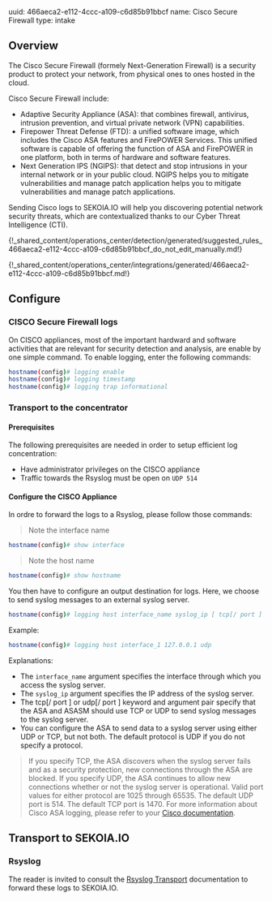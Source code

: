 uuid: 466aeca2-e112-4ccc-a109-c6d85b91bbcf
name: Cisco Secure Firewall
type: intake

## Overview

The Cisco Secure Firewall (formely Next-Generation Firewall) is a security product to protect your network, from physical ones to ones hosted in the cloud.

Cisco Secure Firewall include:

  - Adaptive Security Appliance (ASA): that combines firewall, antivirus, intrusion prevention, and virtual private network (VPN) capabilities.
  - Firepower Threat Defense (FTD): a unified software image, which includes the Cisco ASA features and FirePOWER Services. This unified software is capable of offering the function of ASA and FirePOWER in one platform, both in terms of hardware and software features.
  - Next Generation IPS (NGIPS): that detect and stop intrusions in your internal network or in your public cloud. NGIPS helps you to mitigate vulnerabilities and manage patch application helps you to mitigate vulnerabilities and manage patch applications.

Sending Cisco logs to SEKOIA.IO will help you discovering potential network security threats, which are contextualized  thanks to our Cyber Threat Intelligence (CTI).


{!_shared_content/operations_center/detection/generated/suggested_rules_466aeca2-e112-4ccc-a109-c6d85b91bbcf_do_not_edit_manually.md!}

{!_shared_content/operations_center/integrations/generated/466aeca2-e112-4ccc-a109-c6d85b91bbcf.md!}

## Configure

### CISCO Secure Firewall logs

On CISCO appliances, most of the important hardward and software activities that are relevant for security detection and analysis, are enable by one simple command.
To enable logging, enter the following commands:

```bash
hostname(config)# logging enable
hostname(config)# logging timestamp
hostname(config)# logging trap informational
```

### Transport to the concentrator

#### Prerequisites
The following prerequisites are needed in order to setup efficient log concentration:

- Have administrator privileges on the CISCO appliance
- Traffic towards the Rsyslog must be open on `UDP 514`

#### Configure the CISCO Appliance
In ordre to forward the logs to a Rsyslog, please follow those commands:

> Note the interface name
```bash
hostname(config)# show interface
```

> Note the host name
```bash
hostname(config)# show hostname
```

You then have to configure an output destination for logs. Here, we choose to send syslog messages to an external syslog server.
```bash
hostname(config)# logging host interface_name syslog_ip [ tcp[/ port ] udp [/ port ]
```

Example:
```bash
hostname(config)# logging host interface_1 127.0.0.1 udp
```

Explanations:

- The `interface_name` argument specifies the interface through which you access the syslog server.
- The `syslog_ip` argument specifies the IP address of the syslog server.
- The tcp[/ port ] or udp[/ port ] keyword and argument pair specify that the ASA and ASASM should use TCP or UDP to send syslog messages to the syslog server.
- You can configure the ASA to send data to a syslog server using either UDP or TCP, but not both. The default protocol is UDP if you do not specify a protocol.

> If you specify TCP, the ASA discovers when the syslog server fails and as a security protection, new connections through the ASA are blocked.
> If you specify UDP, the ASA continues to allow new connections whether or not the syslog server is operational. Valid port values for either protocol are 1025 through 65535. The default UDP port is 514. The default TCP port is 1470.
> For more information about Cisco ASA logging, please refer to your [Cisco documentation](https://www.cisco.com/c/en/us/td/docs/security/asa/asa-cli-reference/S/asa-command-ref-S.html).

## Transport to SEKOIA.IO

### Rsyslog

The reader is invited to consult the [Rsyslog Transport](../../../ingestion_methods/rsyslog/) documentation to forward these logs to SEKOIA.IO.
